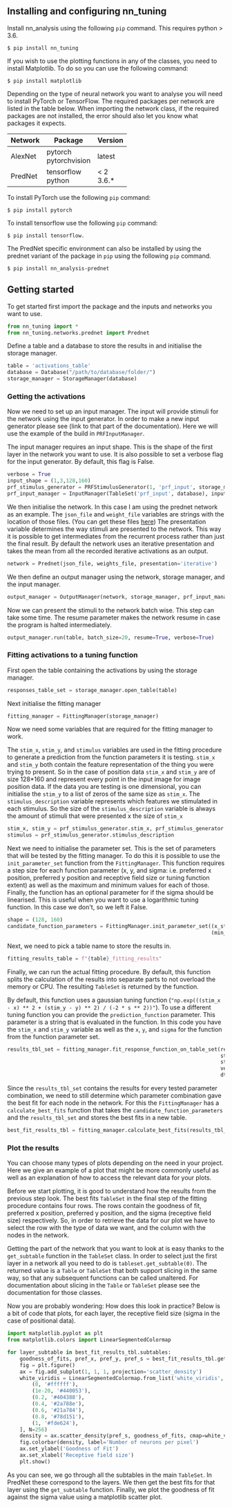 ## Installing and configuring nn_tuning
Install nn_analysis using the following `pip` command. This requires python > 3.6.

    $ pip install nn_tuning

If you wish to use the plotting functions in any of the classes, you need to install Matplotlib. To do so you can use the following command:

    $ pip install matplotlib

Depending on the type of neural network you want to analyse you will need to install PyTorch or TensorFlow.
The required packages per network are listed in the table below.
When importing the network class, if the required packages are not installed, the error should also let you know what packages it expects.

|Network|Package|Version|
|---|---|---|
|AlexNet|pytorch<br>pytorchvision|latest|
|PredNet|tensorflow<br>python|< 2<br>3.6.*|

To install PyTorch use the following `pip` command:

    $ pip install pytorch

To install tensorflow use the following `pip` command:

    $ pip install tensorflow.

The PredNet specific environment can also be installed by using the prednet variant of the package in `pip` using the following `pip` command.

    $ pip install nn_analysis-prednet

## Getting started
To get started first import the package and the inputs and networks you want to use.

```python
from nn_tuning import *
from nn_tuning.networks.prednet import Prednet
```

Define a table and a database to store the results in and initialise the storage manager.
    
```python
table = 'activations_table'
database = Database("/path/to/database/folder/")
storage_manager = StorageManager(database)
```

### Getting the activations
Now we need to set up an input manager. The input will provide stimuli for the network using the input generator. In order to make a new input generator please see (link to that part of the documentation).
Here we will use the example of the build in `PRFInputManager`.

The input manager requires an input shape. This is the shape of the first layer in the network you want to use.
It is also possible to set a verbose flag for the input generator. By default, this flag is False.

```python
verbose = True
input_shape = (1,3,128,160)
prf_stimulus_generator = PRFStimulusGenerator(1, 'prf_input', storage_manager, verbose=verbose)
prf_input_manager = InputManager(TableSet('prf_input', database), input_shape, prf_stimulus_generator)
```

We then initialise the network. 
In this case I am using the prednet network as an example. 
The `json_file` and `weight_file` variables are strings with the location of those files. (You can get these files [here](https://www.dropbox.com/s/rpwlnn6j39jjme4/kitti_data.zip?dl=0))
The presentation variable determines the way stimuli are presented to the network. 
This way it is possible to get intermediates from the recurrent process rather than just the final result.
By default the network uses an iterative presentation and takes the mean from all the recorded iterative activations as an output.

```python
network = Prednet(json_file, weights_file, presentation='iterative')
```

We then define an output manager using the network, storage manager, and the input manager.

```python
output_manager = OutputManager(network, storage_manager, prf_input_manager)
```

Now we can present the stimuli to the network batch wise. This step can take some time.
The resume parameter makes the network resume in case the program is halted intermediately.

```python
output_manager.run(table, batch_size=20, resume=True, verbose=True)
```

### Fitting activations to a tuning function
First open the table containing the activations by using the storage manager.

```python
responses_table_set = storage_manager.open_table(table)
```

Next initialise the fitting manager

```python
fitting_manager = FittingManager(storage_manager)
```

Now we need some variables that are required for the fitting manager to work.

The `stim_x`, `stim_y`, and `stimulus` variables are used in the fitting procedure to generate a prediction from the function parameters it is testing. `stim_x` and `stim_y` both contain the feature representation of the thing you were trying to present.
So in the case of position data `stim_x` and `stim_y` are of size 128*160 and represent every point in the input image for image position data.
If the data you are testing is one dimensional, you can initialise the `stim_y` to a list of zeros of the same size as `stim_x`.
The `stimulus_description` variable represents which features we stimulated in each stimulus.
So the size of the `stimulus_description` variable is always the amount of stimuli that were presented x the size of `stim_x`

```python
stim_x, stim_y = prf_stimulus_generator.stim_x, prf_stimulus_generator.stim_y
stimulus = prf_stimulus_generator.stimulus_description
```

Next we need to initialise the parameter set. This is the set of parameters that will be tested by the fitting manager.
To do this it is possible to use the `init_parameter_set` function from the `FittingManager`. 
This function requires a step size for each function parameter (x, y, and sigma: i.e. preferred x position, preferred y position and receptive field size or tuning function extent) as well as the maximum and minimum values for each of those.
Finally, the function has an optional parameter for if the sigma should be linearised. This is useful when you want to use a logarithmic tuning function. 
In this case we don't, so we left it False.

```python
shape = (128, 160)
candidate_function_parameters = FittingManager.init_parameter_set((x_step, y_step, sigma_step), (*shape, max_sigma),
                                                                  (min_x, min_y, min_sigma), linearise_s=False)
```
Next, we need to pick a table name to store the results in.

```python
fitting_results_table = f"{table}_fitting_results"
```

Finally, we can run the actual fitting procedure. By default, this function splits the calculation of the results into separate parts to not overload the memory or CPU.
The resulting `TableSet` is returned by the function. 

By default, this function uses a gaussian tuning function (`"np.exp(((stim_x - x) ** 2 + (stim_y - y) ** 2) / (-2 * s ** 2))"`). 
To use a different tuning function you can provide the `prediction_function` parameter.
This parameter is a string that is evaluated in the function. 
In this code you have the `stim_x` and `stim_y` variable as well as the `x`, `y`, and `sigma` for the function from the function parameter set.

```python
results_tbl_set = fitting_manager.fit_response_function_on_table_set(responses_table_set, fitting_results_table,
                                                                     stim_x, stim_y, candidate_function_parameters,
                                                                     stimulus_description=stimulus_description,
                                                                     verbose=True,
                                                                     dtype=np.dtype('float16'))
```

Since the `results_tbl_set` contains the results for every tested parameter combination, we need to still determine which parameter combination gave the best fit for each node in the network.
For this the `FittingManager` has a `calculate_best_fits` function that takes the `candidate_function_parameters` and the `results_tbl_set` and stores the best fits in a new table.

```python
best_fit_results_tbl = fitting_manager.calculate_best_fits(results_tbl_set, candidate_function_parameters, table+'_best')
```

### Plot the results
You can choose many types of plots depending on the need in your project.
Here we give an example of a plot that might be more commonly useful as well as an explanation of how to access the relevant data for your plots.

Before we start plotting, it is good to understand how the results from the previous step look. 
The best fits `TableSet` in the final step of the fitting procedure contains four rows.
The rows contain the goodness of fit, preferred x position, preferred y position, and the sigma (receptive field size) respectively.
So, in order to retrieve the data for our plot we have to select the row with the type of data we want, and the column with the nodes in the network.

Getting the part of the network that you want to look at is easy thanks to the `get_subtable` function in the `TableSet` class.
In order to select just the first layer in a network all you need to do is `tableset.get_subtable(0)`.
The returned value is a `Table` or `TableSet` that both support slicing in the same way, so that any subsequent functions can be called unaltered.
For documentation about slicing in the `Table` or `TableSet` please see the documentation for those classes.

Now you are probably wondering: How does this look in practice?
Below is a bit of code that plots, for each layer, the receptive field size (sigma in the case of positional data).

```python
import matplotlib.pyplot as plt
from matplotlib.colors import LinearSegmentedColormap

for layer_subtable in best_fit_results_tbl.subtables:
    goodness_of_fits, pref_x, pref_y, pref_s = best_fit_results_tbl.get_subtable(layer_subtable)[:]
    fig = plt.figure()
    ax = fig.add_subplot(1, 1, 1, projection='scatter_density')
    white_viridis = LinearSegmentedColormap.from_list('white_viridis', [
        (0, '#ffffff'),
        (1e-20, '#440053'),
        (0.2, '#404388'),
        (0.4, '#2a788e'),
        (0.6, '#21a784'),
        (0.8, '#78d151'),
        (1, '#fde624'),
    ], N=256)
    density = ax.scatter_density(pref_s, goodness_of_fits, cmap=white_viridis)
    fig.colorbar(density, label='Number of neurons per pixel')
    ax.set_ylabel('Goodness of Fit')
    ax.set_xlabel('Receptive field size')
    plt.show()
```

As you can see, we go through all the subtables in the main `TableSet`. In PredNet these correspond to the layers.
We then get the best fits for that layer using the `get_subtable` function.
Finally, we plot the goodness of fit against the sigma value using a matplotlib scatter plot.
